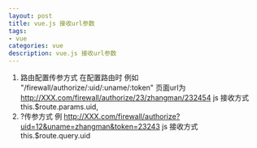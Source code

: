 ```yaml
---
layout: post
title: vue.js 接收url参数
tags:
- vue
categories: vue
description: vue.js 接收url参数
---
```


<!-- more -->
1. 路由配置传参方式
在配置路由时 例如 "/firewall/authorize/:uid/:uname/:token"
页面url为 http://XXX.com/firewall/authorize/23/zhangman/232454
js 接收方式 this.$route.params.uid,
2. ?传参方式
例 http://XXX.com/firewall/authorize?uid=12&uname=zhangman&token=23243
js 接收方式 this.$route.query.uid